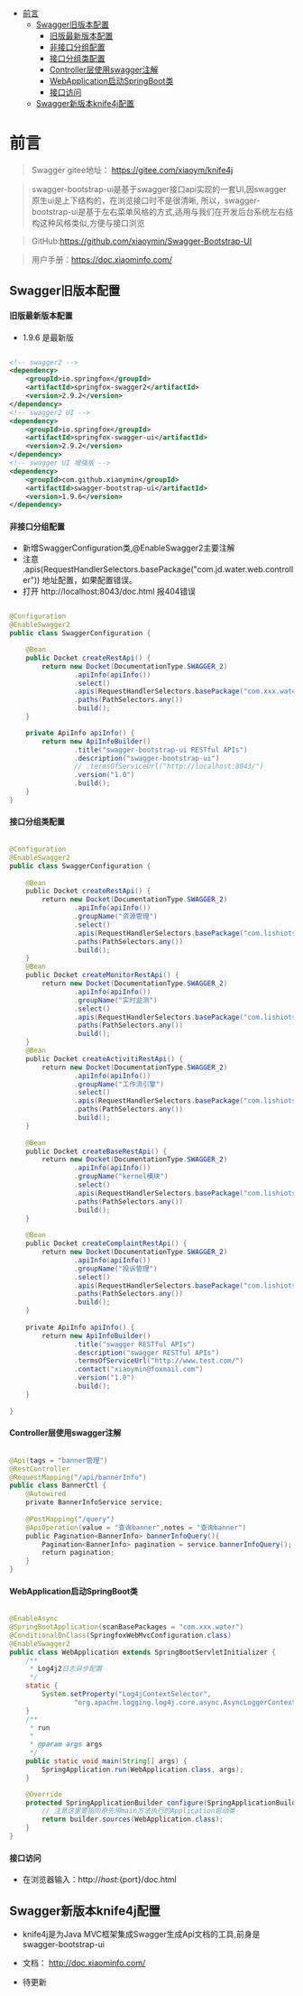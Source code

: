 - [前言](#前言)
  * [Swagger旧版本配置](#swagger旧版本配置)
      - [旧版最新版本配置](#旧版最新版本配置)
      - [非接口分组配置](#非接口分组配置)
      - [接口分组类配置](#接口分组类配置)
      - [Controller层使用swagger注解](#Controller层使用swagger注解)
      - [WebApplication启动SpringBoot类](#WebApplication启动SpringBoot类)
      - [接口访问](#接口访问)
  * [Swagger新版本knife4j配置](#Swagger新版本knife4j配置)

# 前言

> Swagger gitee地址： https://gitee.com/xiaoym/knife4j

> swagger-bootstrap-ui是基于swagger接口api实现的一套UI,因swagger原生ui是上下结构的，在浏览接口时不是很清晰,
> 所以，swagger-bootstrap-ui是基于左右菜单风格的方式,适用与我们在开发后台系统左右结构这种风格类似,方便与接口浏览
 
> GitHub:https://github.com/xiaoymin/Swagger-Bootstrap-UI

>用户手册：https://doc.xiaominfo.com/


## Swagger旧版本配置

#### 旧版最新版本配置
- 1.9.6 是最新版

```xml

<!-- swagger2 -->
<dependency>
    <groupId>io.springfox</groupId>
    <artifactId>springfox-swagger2</artifactId>
    <version>2.9.2</version>
</dependency>
<!-- swagger2 UI -->
<dependency>
    <groupId>io.springfox</groupId>
    <artifactId>springfox-swagger-ui</artifactId>
    <version>2.9.2</version>
</dependency>
<!-- swagger UI 增强版 -->
<dependency>
    <groupId>com.github.xiaoymin</groupId>
    <artifactId>swagger-bootstrap-ui</artifactId>
    <version>1.9.6</version>
</dependency>

```

#### 非接口分组配置
- 新增SwaggerConfiguration类,@EnableSwagger2主要注解
- 注意 .apis(RequestHandlerSelectors.basePackage("com.jd.water.web.controller")) 地址配置，如果配置错误。
- 打开 http://localhost:8043/doc.html 报404错误

```java

@Configuration
@EnableSwagger2
public class SwaggerConfiguration {

    @Bean
    public Docket createRestApi() {
        return new Docket(DocumentationType.SWAGGER_2)
                .apiInfo(apiInfo())
                .select()
                .apis(RequestHandlerSelectors.basePackage("com.xxx.water.web.controller"))  
                .paths(PathSelectors.any())
                .build();
    }

    private ApiInfo apiInfo() {
        return new ApiInfoBuilder()
                .title("swagger-bootstrap-ui RESTful APIs")
                .description("swagger-bootstrap-ui")
                // .termsOfServiceUrl("http://localhost:8043/")
                .version("1.0")
                .build();
    }
}

```

#### 接口分组类配置

```java

@Configuration
@EnableSwagger2
public class SwaggerConfiguration {
​
    @Bean
    public Docket createRestApi() {
        return new Docket(DocumentationType.SWAGGER_2)
                .apiInfo(apiInfo())
                .groupName("资源管理")
                .select()
                .apis(RequestHandlerSelectors.basePackage("com.lishiots.dc.baseinfo.ctl"))
                .paths(PathSelectors.any())
                .build();
    }
    @Bean
    public Docket createMonitorRestApi() {
        return new Docket(DocumentationType.SWAGGER_2)
                .apiInfo(apiInfo())
                .groupName("实时监测")
                .select()
                .apis(RequestHandlerSelectors.basePackage("com.lishiots.dc.monitor.ctl"))
                .paths(PathSelectors.any())
                .build();
    }
    @Bean
    public Docket createActivitiRestApi() {
        return new Docket(DocumentationType.SWAGGER_2)
                .apiInfo(apiInfo())
                .groupName("工作流引擎")
                .select()
                .apis(RequestHandlerSelectors.basePackage("com.lishiots.dc.activiti.ctl"))
                .paths(PathSelectors.any())
                .build();
    }
​
    @Bean
    public Docket createBaseRestApi() {
        return new Docket(DocumentationType.SWAGGER_2)
                .apiInfo(apiInfo())
                .groupName("kernel模块")
                .select()
                .apis(RequestHandlerSelectors.basePackage("com.lishiots.dc.kernel.ctl"))
                .paths(PathSelectors.any())
                .build();
    }
​
    @Bean
    public Docket createComplaintRestApi() {
        return new Docket(DocumentationType.SWAGGER_2)
                .apiInfo(apiInfo())
                .groupName("投诉管理")
                .select()
                .apis(RequestHandlerSelectors.basePackage("com.lishiots.dc.complaint.ctl"))
                .paths(PathSelectors.any())
                .build();
    }
​
    private ApiInfo apiInfo() {
        return new ApiInfoBuilder()
                .title("swagger RESTful APIs")
                .description("swagger RESTful APIs")
                .termsOfServiceUrl("http://www.test.com/")
                .contact("xiaoymin@foxmail.com")
                .version("1.0")
                .build();
    }
​
}

```


#### Controller层使用swagger注解

```java

@Api(tags = "banner管理")
@RestController
@RequestMapping("/api/bannerInfo")
public class BannerCtl {
    @Autowired
    private BannerInfoService service;
​
    @PostMapping("/query")
    @ApiOperation(value = "查询banner",notes = "查询banner")
    public Pagination<BannerInfo> bannerInfoQuery(){
        Pagination<BannerInfo> pagination = service.bannerInfoQuery();
        return pagination;
    }
}

```

#### WebApplication启动SpringBoot类

```java

@EnableAsync
@SpringBootApplication(scanBasePackages = "com.xxx.water")
@ConditionalOnClass(SpringfoxWebMvcConfiguration.class)
@EnableSwagger2
public class WebApplication extends SpringBootServletInitializer {
    /**
     * Log4j2日志异步配置
     */
    static {
        System.setProperty("Log4jContextSelector",
                "org.apache.logging.log4j.core.async.AsyncLoggerContextSelector");
    }
    /**
     * run
     *
     * @param args args
     */
    public static void main(String[] args) {
        SpringApplication.run(WebApplication.class, args);
    }

    @Override
    protected SpringApplicationBuilder configure(SpringApplicationBuilder builder) {
        // 注意这里要指向原先用main方法执行的Application启动类
        return builder.sources(WebApplication.class);
    }
}

```

#### 接口访问
- 在浏览器输入：http://${host}:${port}/doc.html


## Swagger新版本knife4j配置
- knife4j是为Java MVC框架集成Swagger生成Api文档的工具,前身是swagger-bootstrap-ui
- 文档： http://doc.xiaominfo.com/

- 待更新